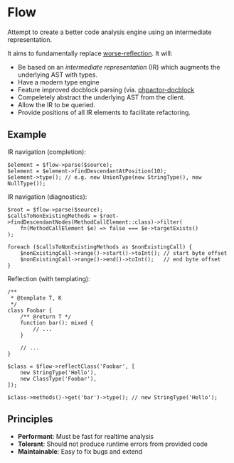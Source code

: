 Flow
====

Attempt to create a better code analysis engine using an intermediate
representation.

It aims to fundamentally replace [worse-reflection](https://github.com/phpactor/worse-reflection). It will:

- Be based on an _intermediate representation_ (IR) which augments the underlying AST
  with types.
- Have a modern type engine
- Feature improved docblock parsing (via. [phpactor-docblock](https://github.com/phpactor/docblock-parser)
- Compeletely abstract the underlying AST from the client.
- Allow the IR to be queried.
- Provide positions of all IR elements to facilitate refactoring.

Example
-------

IR navigation (completion):

```
$element = $flow->parse($source);
$element = $element->findDescendantAtPosition(10);
$element->type(); // e.g. new UnionType(new StringType(), new NullType());
```

IR navigation (diagnostics):

```
$root = $flow->parse($source);
$callsToNonExistingMethods = $root->findDescendantNodes(MethodCallElement::class)->filter(
    fn(MethodCallElement $e) => false === $e->targetExists()
);

foreach ($callsToNonExistingMethods as $nonExistingCall) {
    $nonExistingCall->range()->start()->toInt(); // start byte offset
    $nonExistingCall->range()->end()->toInt();   // end byte offset  
}
```

Reflection (with templating):

```
/**
 * @template T, K
 */
class Foobar { 
    /** @return T */
    function bar(): mixed { 
        // ... 
    } 

    // ...
}

$class = $flow->reflectClass('Foobar', [
    new StringType('Hello'),
    new ClassType('Foobar'),
]);

$class->methods()->get('bar')->type(); // new StringType('Hello');
```

Principles
----------

- **Performant**: Must be fast for realtime analysis
- **Tolerant**: Should not produce runtime errors from provided code
- **Maintainable**: Easy to fix bugs and extend

